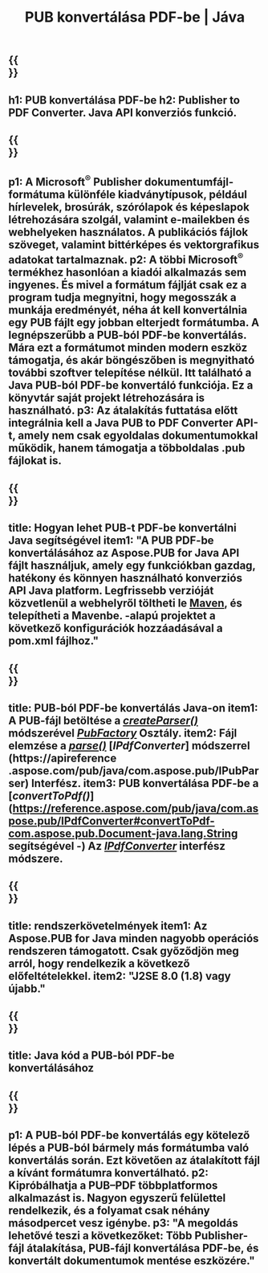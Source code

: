 ﻿---
translation: true
template: /_templates/conversion-child-java.md
title: PUB konvertálása PDF-be | Jáva
description: Konvertálja a PUB-t PDF-be a Java API használatával bármilyen platformon. Kiadói konverziós funkció, amely könnyen integrálható saját megoldásába.
url: /java/conversion/pub-to-pdf/
metakeywords: pub pdf java formátumba, pub konvertálása pdf java formátumba, java pub pdf formátumba, kiadó pdf java formátumba
family: pub
platformtag: java
feature: conversion
---

{{<section banner>}}
---
h1: PUB konvertálása PDF-be
h2: Publisher to PDF Converter. Java API konverziós funkció.
---

{{<section overview>}}
---
p1: A Microsoft<sup>®</sup> Publisher dokumentumfájl-formátuma különféle kiadványtípusok, például hírlevelek, brosúrák, szórólapok és képeslapok létrehozására szolgál, valamint e-mailekben és webhelyeken használatos. A publikációs fájlok szöveget, valamint bittérképes és vektorgrafikus adatokat tartalmaznak.
p2: A többi Microsoft<sup>®</sup> termékhez hasonlóan a kiadói alkalmazás sem ingyenes. És mivel a formátum fájlját csak ez a program tudja megnyitni, hogy megosszák a munkája eredményét, néha át kell konvertálnia egy PUB fájlt egy jobban elterjedt formátumba. A legnépszerűbb a PUB-ból PDF-be konvertálás. Mára ezt a formátumot minden modern eszköz támogatja, és akár böngészőben is megnyitható további szoftver telepítése nélkül. Itt található a Java PUB-ból PDF-be konvertáló funkciója. Ez a könyvtár saját projekt létrehozására is használható.
p3: Az átalakítás futtatása előtt integrálnia kell a Java PUB to PDF Converter API-t, amely nem csak egyoldalas dokumentumokkal működik, hanem támogatja a többoldalas .pub fájlokat is.
---

{{<section widget>}}
---
title: Hogyan lehet PUB-t PDF-be konvertálni Java segítségével
item1: "A PUB PDF-be konvertálásához az Aspose.PUB for Java API fájlt használjuk, amely egy funkciókban gazdag, hatékony és könnyen használható konverziós API Java platform. Legfrissebb verzióját közvetlenül a  webhelyről töltheti le [Maven](https://repository.aspose.com/webapp/#/artifacts/browse/tree/General/repo/com/aspose/aspose-pub), és telepítheti a Mavenbe. -alapú projektet a következő konfigurációk hozzáadásával a pom.xml fájlhoz."
---

{{<section feature1>}}
---
title: PUB-ból PDF-be konvertálás Java-on
item1: A PUB-fájl betöltése a [*createParser()*](https://reference.aspose.com/pub/java/com.aspose.pub/PubFactory#createParser-java.lang.String-) módszerével [*PubFactory*](https://reference.aspose.com/pub/java/com.aspose.pub/PubFactory) Osztály.
item2: Fájl elemzése a [*parse()*](https://reference.aspose.com/pub/java/com.aspose.pub/IPubParser#parse--) [*IPdfConverter*] módszerrel (https://apireference .aspose.com/pub/java/com.aspose.pub/IPubParser) Interfész.
item3: PUB konvertálása PDF-be a [*convertToPdf()*](https://reference.aspose.com/pub/java/com.aspose.pub/IPdfConverter#convertToPdf-com.aspose.pub.Document-java.lang.String segítségével -) Az [*IPdfConverter*](https://reference.aspose.com/pub/java/com.aspose.pub/IPdfConverter) interfész módszere.
---

{{<section feature2>}}
---
title: rendszerkövetelmények
item1: Az Aspose.PUB for Java minden nagyobb operációs rendszeren támogatott. Csak győződjön meg arról, hogy rendelkezik a következő előfeltételekkel.
item2: "J2SE 8.0 (1.8) vagy újabb."
---

{{<section codeexample>}}
---
title: Java kód a PUB-ból PDF-be konvertálásához
---

{{<section summary>}}
---
p1: A PUB-ból PDF-be konvertálás egy kötelező lépés a PUB-ból bármely más formátumba való konvertálás során. Ezt követően az átalakított fájl a kívánt formátumra konvertálható.
p2: Kipróbálhatja a PUB–PDF többplatformos alkalmazást is. Nagyon egyszerű felülettel rendelkezik, és a folyamat csak néhány másodpercet vesz igénybe.
p3: "A megoldás lehetővé teszi a következőket: Több Publisher-fájl átalakítása, PUB-fájl konvertálása PDF-be, és konvertált dokumentumok mentése eszközére."
---